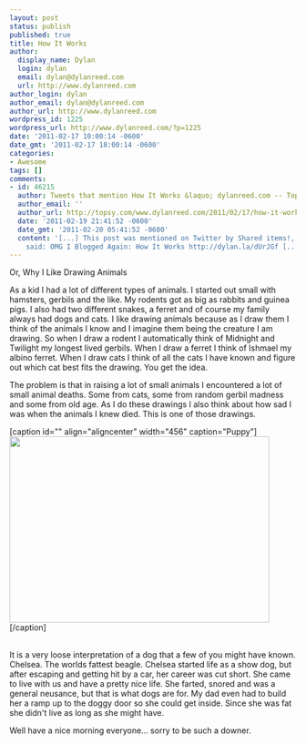 ```yaml
---
layout: post
status: publish
published: true
title: How It Works
author:
  display_name: Dylan
  login: dylan
  email: dylan@dylanreed.com
  url: http://www.dylanreed.com
author_login: dylan
author_email: dylan@dylanreed.com
author_url: http://www.dylanreed.com
wordpress_id: 1225
wordpress_url: http://www.dylanreed.com/?p=1225
date: '2011-02-17 10:00:14 -0600'
date_gmt: '2011-02-17 18:00:14 -0600'
categories:
- Awesome
tags: []
comments:
- id: 46215
  author: Tweets that mention How It Works &laquo; dylanreed.com -- Topsy.com
  author_email: ''
  author_url: http://topsy.com/www.dylanreed.com/2011/02/17/how-it-works/?utm_source=pingback&amp;utm_campaign=L2
  date: '2011-02-19 21:41:52 -0600'
  date_gmt: '2011-02-20 05:41:52 -0600'
  content: '[...] This post was mentioned on Twitter by Shared items!, dylan. dylan
    said: OMG I Blogged Again: How It Works http://dylan.la/dUrJGf [...]'
---
```

<p>Or, Why I Like Drawing Animals</p>
<p>As a kid I had a lot of different types of animals. I started out small with hamsters, gerbils and the like. My rodents got as big as rabbits and guinea pigs. I also had two different snakes, a ferret and of course my family always had dogs and cats. I like drawing animals because as I draw them I think of the animals I know and I imagine them being the creature I am drawing. So when I draw a rodent I automatically think of Midnight and Twilight my longest lived gerbils. When I draw a ferret I think of&nbsp;Ishmael&nbsp;my albino ferret. When I draw cats I think of all the cats I have known and figure out which cat best fits the drawing. You get the idea.</p>
<p>The problem is that in raising a lot of small animals I encountered a lot of small animal deaths. Some from cats, some from random gerbil madness and some from old age. As I do these drawings I also think about how sad I was when the animals I knew died. This is one of those drawings.</p>
<p>[caption id="" align="aligncenter" width="456" caption="Puppy"]<a href="http://fancycadaver.com/2011/02/17/puppy/"><img class=" " title="Chelsea" src="http://fancycadaver.com/wp-content/uploads/2011/02/Doggy.jpg" alt="" width="456" height="327" /></a>[/caption]</p>
<p style="text-align: center;"></p><br />
It is a very loose interpretation of a dog that a few of you might have known. Chelsea. The worlds fattest beagle. Chelsea started life as a show dog, but after escaping and getting hit by a car, her career was cut short. She came to live with us and have a pretty nice life. She farted, snored and was a general neusance, but that is what dogs are for. My dad even had to build her a ramp up to the doggy door so she could get inside. Since she was fat she didn't live as long as she might have.</p>
<p>Well have a nice morning everyone... sorry to be such a downer.</p>
